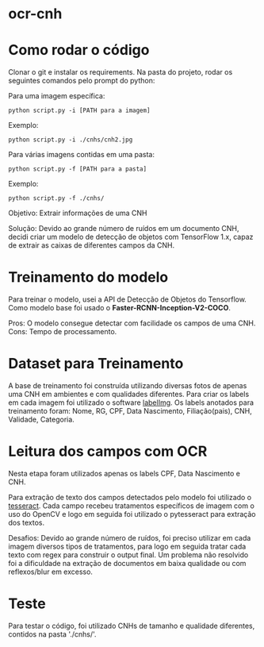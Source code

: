 # ocr-cnh

# Como rodar o código
Clonar o git e instalar os requirements. Na pasta do projeto, rodar os seguintes comandos pelo prompt do python:

Para uma imagem específica:
```
python script.py -i [PATH para a imagem]
```
Exemplo:
```
python script.py -i ./cnhs/cnh2.jpg
```

Para várias imagens contidas em uma pasta:
```
python script.py -f [PATH para a pasta]
```
Exemplo:
```
python script.py -f ./cnhs/
```


Objetivo: Extrair informações de uma CNH

Solução: Devido ao grande número de ruídos em um documento CNH, decidi criar um modelo de detecção de objetos com TensorFlow 1.x, capaz de extrair as caixas de diferentes campos da CNH.

# Treinamento do modelo
Para treinar o modelo, usei a API de Detecção de Objetos do Tensorflow. Como modelo base foi usado o <b>Faster-RCNN-Inception-V2-COCO</b>.

Pros: O modelo consegue detectar com facilidade os campos de uma CNH.
Cons: Tempo de processamento.

# Dataset para Treinamento
A base de treinamento foi construída utilizando diversas fotos de apenas uma CNH em ambientes e com qualidades diferentes. Para criar os labels em cada imagem foi utilizado o software <a href="https://github.com/tzutalin/labelImg">labelImg</a>. Os labels anotados para treinamento foram: Nome, RG, CPF, Data Nascimento, Filiação(pais), CNH, Validade, Categoria.

# Leitura dos campos com OCR
Nesta etapa foram utilizados apenas os labels CPF, Data Nascimento e CNH.

Para extração de texto dos campos detectados pelo modelo foi utilizado o <a href="https://github.com/tesseract-ocr/tesseract">tesseract</a>. Cada campo recebeu tratamentos específicos de imagem com o uso do OpenCV e logo em seguida foi utilizado o pytesseract para extração dos textos.

Desafios: Devido ao grande número de ruídos, foi preciso utilizar em cada imagem diversos tipos de tratamentos, para logo em seguida tratar cada texto com regex para construir o output final. Um problema não resolvido foi a dificuldade na extração de documentos em baixa qualidade ou com reflexos/blur em excesso.

# Teste
Para testar o código, foi utilizado CNHs de tamanho e qualidade diferentes, contidos na pasta './cnhs/'.
